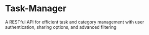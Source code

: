# Task-Manager
A RESTful API for efficient task and category management with user authentication, sharing options, and advanced filtering
